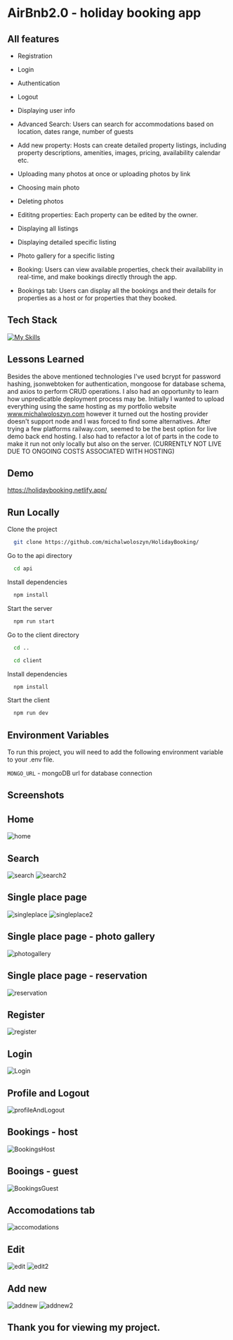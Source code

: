
# AirBnb2.0 - holiday booking app

## All features

- Registration
- Login
- Authentication
- Logout
- Displaying user info
  
- Advanced Search: Users can search for accommodations based on location, dates range, number of guests
  
- Add new property: Hosts can create detailed property listings, including property descriptions, amenities, images, pricing, availability calendar etc.
- Uploading many photos at once or uploading photos by link
- Choosing main photo
- Deleting photos
- Edititng properties: Each property can be edited by the owner.
  
- Displaying all listings
- Displaying detailed specific listing
- Photo gallery for a specific listing 

  
- Booking: Users can view available properties, check their availability in real-time, and make bookings directly through the app.
- Bookings tab: Users can display all the bookings and their details for properties as a host or for properties that they booked.




## Tech Stack

[![My Skills](https://skills.thijs.gg/icons?i=html,css,js,tailwind,react,nodejs,express,mongo,vite&theme=light)](https://skills.thijs.gg)


## Lessons Learned

Besides the above mentioned technologies I've used bcrypt for password hashing, jsonwebtoken for authentication, mongoose for database schema, and axios to perform CRUD operations. I also had an opportunity to learn how unpredicatble deployment process may be. Initially I wanted to upload everything using the same hosting as my portfolio website www.michalwoloszyn.com however it turned out the hosting provider doesn't support node and I was forced to find some alternatives. After trying a few platforms railway.com, seemed to be the best option for live demo back end hosting. I also had to refactor a lot of parts in the code to make it run not only locally but also on the server. (CURRENTLY NOT LIVE DUE TO ONGOING COSTS ASSOCIATED WITH HOSTING)

## Demo

https://holidaybooking.netlify.app/
## Run Locally

Clone the project

```bash
  git clone https://github.com/michalwoloszyn/HolidayBooking/
```

Go to the api directory

```bash
  cd api
```

Install dependencies

```bash
  npm install
```

Start the server

```bash
  npm run start
```

Go to the client directory

```bash
  cd ..
```

```bash
  cd client
```

Install dependencies

```bash
  npm install
```

Start the client

```bash
  npm run dev
```
## Environment Variables

To run this project, you will need to add the following environment variable to your .env file. 

`MONGO_URL` - mongoDB url for database connection




## Screenshots
## Home
![home](https://github.com/michalwoloszyn/HolidayBooking/assets/78374996/d4c4da12-fa73-457b-9aa0-9415e4d6ac48)
## Search
![search](https://github.com/michalwoloszyn/HolidayBooking/assets/78374996/cfede926-949a-4e47-a857-fce1c1924457)
![search2](https://github.com/michalwoloszyn/HolidayBooking/assets/78374996/2a50178c-a46a-4d4e-adaf-9c29df950f9e)
## Single place page
![singleplace](https://github.com/michalwoloszyn/HolidayBooking/assets/78374996/2d269e3d-7645-4ec9-93f3-7cd2d491727a)
![singleplace2](https://github.com/michalwoloszyn/HolidayBooking/assets/78374996/3233fd5a-fb5d-40d1-8ca1-293441e67b8c)
## Single place page - photo gallery
![photogallery](https://github.com/michalwoloszyn/HolidayBooking/assets/78374996/d12b1741-4693-44eb-a874-f0f0468aa913)
## Single place page - reservation
![reservation](https://github.com/michalwoloszyn/HolidayBooking/assets/78374996/afa6de49-1068-4517-830c-1891ecf67858)
## Register
![register](https://github.com/michalwoloszyn/HolidayBooking/assets/78374996/22312626-fdce-439e-bf0e-3222404dccb9)
## Login
![Login](https://github.com/michalwoloszyn/HolidayBooking/assets/78374996/178334cf-4c0f-4256-a543-5b15ccbd16e0)
## Profile and Logout
![profileAndLogout](https://github.com/michalwoloszyn/HolidayBooking/assets/78374996/0c0615d1-bcf6-4762-afce-da0a91e15b59)
## Bookings - host
![BookingsHost](https://github.com/michalwoloszyn/HolidayBooking/assets/78374996/6cb24601-c10f-4360-a05e-889ec0424f44)
## Booings - guest
![BookingsGuest](https://github.com/michalwoloszyn/HolidayBooking/assets/78374996/9e30395a-f619-4409-a30e-0a122e85cd55)
## Accomodations tab
![accomodations](https://github.com/michalwoloszyn/HolidayBooking/assets/78374996/cc3e83fd-aa3a-4459-a457-3c5ea6233d2a)
## Edit 
![edit](https://github.com/michalwoloszyn/HolidayBooking/assets/78374996/1582e7f4-563b-4aac-a2a0-9c6d60c745d9)
![edit2](https://github.com/michalwoloszyn/HolidayBooking/assets/78374996/0f5cb3a9-944a-45dd-9a90-12e36b867b2e)
## Add new
![addnew](https://github.com/michalwoloszyn/HolidayBooking/assets/78374996/afcd5d9d-41ad-4eb5-94ee-5a3086cc9676)
![addnew2](https://github.com/michalwoloszyn/HolidayBooking/assets/78374996/6358923b-4219-4635-a13c-ca206050c74f)









## Thank you for viewing my project. 




